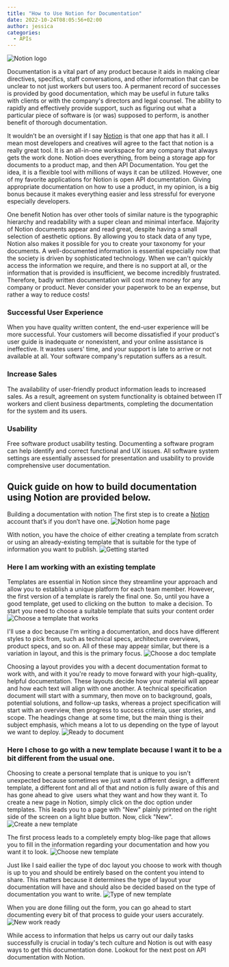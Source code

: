 ```yaml
---
title: "How to Use Notion for Documentation"
date: 2022-10-24T08:05:56+02:00
author: jessica
categories: 
  - APIs
---
```


![Notion logo](notionlogo.png)

Documentation is a vital part of any product because it aids in making clear directives, specifics, staff conversations, and other information that can be unclear to not just workers but users too.  A permanent record of successes is provided by good documentation, which may be useful in future talks with clients or with the company's directors and legal counsel. The ability to rapidly and effectively provide support, such as figuring out what a particular piece of software is (or was) supposed to perform, is another benefit of thorough documentation.

It wouldn’t be an oversight if I say [Notion](https://www.notion.so/) is that one app that has it all. I mean most developers and creatives will agree to the fact that notion is a really great tool. It is an all-in-one workspace for any company that always gets the work done. Notion does everything, from being a storage app for documents to a product map, and then API Documentation. You get the idea, it is a flexible tool with millions of ways it can be utilized. However, one of my favorite applications for Notion is open API documentation. Giving appropriate documentation on how to use a product, in my opinion, is a big bonus because it makes everything easier and less stressful for everyone especially developers.
 
One benefit Notion has over other tools of similar nature is the typographic hierarchy and readability with a super clean and minimal interface. Majority of Notion documents appear and read great, despite having a small selection of aesthetic options. By allowing you to stack data of any type, Notion also makes it possible for you to create your taxonomy for your documents.
A well-documented information is  essential especially  now that the society is driven by sophisticated technology. When we can't quickly access the information we require, and there is no support at all, or the information that is provided is insufficient, we become incredibly frustrated. Therefore, badly written documentation will cost more money for any company or product. Never consider your paperwork to be an expense, but rather a way to reduce costs! 

### Successful User Experience
When you have quality written content, the end-user experience will be more successful. Your customers will become dissatisfied if your product's user guide is inadequate or nonexistent, and your online assistance is ineffective. It wastes users' time, and your support is late to arrive or not available at all. Your software company's reputation suffers as a result.

### Increase Sales
The availability of user-friendly product information leads to increased sales. As a result, agreement on system functionality is obtained between IT workers and client business departments, completing the documentation for the system and its users.

### Usability
Free software product usability testing. Documenting a software program can help identify and correct functional and UX issues. All software system settings are essentially assessed for presentation and usability to provide comprehensive user documentation.

## Quick guide on how to build documentation using Notion are provided below.
Building a documentation with notion 
The first step is to create a [Notion](https://www.notion.so/personal) account that’s if you don’t have one.
![Notion home page](notionhomepage.png)

With notion, you have the choice of either creating a template from scratch or using an already-existing template that is suitable for the type of information you want to publish.
![Getting started](gettingstarted.png)

### Here I am working with an existing template
Templates are essential in Notion since they streamline your approach and allow you to establish a unique platform for each team member. However, the first version of a template is rarely the final one. So, until you have a good template, get used to clicking on the button  to make a decision. To start you need to choose a suitable template that suits your content order
![Choose a template that works](type-of-template.png)

I'll use a doc because I'm writing a documentation, and docs have different styles to pick from, such as technical specs, architecture overviews, product specs, and so on. All of these may appear similar, but there is a variation in layout, and this is the primary focus.
![Choose a doc template](choosing-template.png)

Choosing a layout provides you with a decent documentation format to work with, and with it you're ready to move forward with your high-quality, helpful documentation. These layouts decide how your material will appear and how each text will align with one another. A technical specification document will start with a summary, then move on to background, goals, potential solutions, and follow-up tasks, whereas a project specification will start with an overview, then progress to success criteria, user stories, and scope. The headings change  at some time, but the main thing is their subject emphasis, which means a lot to us depending on the type of layout we want to deploy.
![Ready to document](ready-to-document.png)

### Here I chose to go with a new template because I want it to be a bit different from the usual one.
Choosing to create a personal template that is unique to you isn't unexpected because sometimes we just want a different design, a different template, a different font and all of that and notion is fully aware of this and has gone ahead to give  users what they want and how they want it. To create a new page in Notion, simply click on the doc option under templates. This leads you to a page with "New" plainly printed on the right side of the screen on a light blue button. Now, click "New".
![Create a new template](new-template.png)

The first process leads to a completely empty blog-like page that allows you to fill in the information regarding your documentation and how you want it to look.
![Choose new template](choosing-a-new-template.png)

Just like I said eailier the type of doc layout you choose to work with  though is up to you and should be entirely based on the content you intend to share. This matters because it determines the type of layout your documentation will have and should also be decided based on the type of documentation you want to write.
![Type of new template](type-of-new-template.png)

When you are done filling out the form, you can go ahead to start documenting every bit of that process to guide your users accurately.
![New work ready](create-new-template.png)

While access to information that helps us carry out our daily tasks successfully is crucial in today's tech culture and Notion is out with easy ways to get this documentation done. Lookout for the next post on API documentation with Notion.

